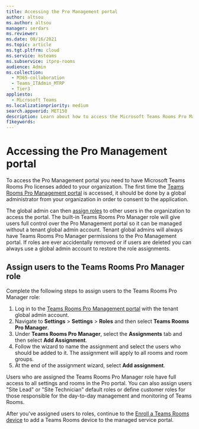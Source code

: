 ```yaml
---
title: Accessing the Pro Management portal
author: altsou
ms.author: altsou
manager: serdars
ms.reviewer: 
ms.date: 08/16/2021
ms.topic: article
ms.tgt.pltfrm: cloud
ms.service: msteams
ms.subservice: itpro-rooms
audience: Admin
ms.collection: 
  - M365-collaboration
  - Teams_ITAdmin_MTRP
  - Tier3
appliesto: 
  - Microsoft Teams
ms.localizationpriority: medium
search.appverid: MET150
description: Learn about how to access the Microsoft Teams Rooms Pro Management portal.
f1keywords: 
---
```


# Accessing the Pro Management portal

To access the Pro Management portal you need to have Microsoft Teams Rooms Pro licenses added to your organization. The first time the [Teams Rooms Pro Management portal](https://portal.rooms.microsoft.com/) is accessed, it should be done by a global administrator from your organization in order to consent to the application. 

The global admin can then [assign roles](/microsoftteams/rooms/rooms-pro-rbac) to other users in the organization to access the portal. The built-in Teams Rooms Pro Manager role will give users full control over the Pro Management portal so it can be managed without a tenant global admin account. Tenant global admins will always have Teams Rooms Pro Manager permissions to the Pro Management portal. If roles are ever accidentally removed or if users are deleted you can always use a global admin account to restore the role assignments. 

## Assign users to the Teams Rooms Pro Manager role

Complete the following steps to assign users to the Teams Rooms Pro Manager role:

1. Log in to the [Teams Rooms Pro Management portal](https://portal.rooms.microsoft.com/) with the tenant global admin account.
2. Navigate to **Settings** > **Settings** > **Roles** and then select **Teams Rooms Pro Manager**.
3. Under **Teams Rooms Pro Manager**, select the **Assignments** tab and then select **Add Assignment**.
4. Follow the wizard to name the assignment and select the users who should be added to it. The assignment will apply to all rooms and room groups.
5. At the end of the assignment wizard, select **Add assignment**.

Users who are assigned the Teams Rooms Pro Manager role have full access to all settings and rooms in the Pro portal. You can also assign users "Site Lead" or "Site Technician" default roles or define customer roles for those responsible for the day-to-day management and monitoring of Teams Rooms. 

After you've assigned users to roles, continue to the [Enroll a Teams Rooms device](enroll-a-device.md) to add a Teams Rooms device to the managed service portal.

<!-- ## Enroll a Teams Rooms device

 To enroll a device in the Teams Rooms Premium managed service, see [Monitoring device software installation](monitor-software-installation-guide.md).

2. Select on the **?** icon at the top right-hand corner of the portal to launch the help menu. The help menu includes an [Installation guide](https://portal.rooms.microsoft.com/docs/MMR%20Monitoring%20Software%20Installation%20Guide%20Feb%202021.pdf) containing detailed enrollment instructions:

    1. Review the **Pre-requisites** section in the Installation guide. Confirm that the URLs listed in the **URLs Required for Communication** list are added to your firewall's traffic allow list.
    2. Follow the instructions in the **Enabling TPM Settings** section to enable the Trusted Platform Module (TPM) functionality on your device.
    3. Follow the instructions in the **Adding Proxy Settings** section to configure your device to use your proxy gateway, if you have one.
    4. Follow the instructions in the **Process** section to install the monitoring agent software and configure the self enrollment key on your device.

3. After the monitoring agent and unique XML key are configured on your device, navigate to **Rooms** > room name > **Status**, and then select **Enroll**.

    > [!NOTE]
    > The Teams Rooms device will remain in the **Onboarding** state until a Managed Service Administrator enrolls the device using the portal.

    See [Monitoring device software installation](monitoring-software-installation-guide.md).

<!--## Link to Installation guide

The **Help** menu provides a link to the [Installation guide](https://portal.rooms.microsoft.com/docs/MMR%20Monitoring%20Software%20Installation%20Guide%20Feb%202021.pdf) which in turn provides the following information:

- Instructions on URLs that need to be allow-listed to serve to enable room telemetry to be sent to the managed service.
- Instructions for applying the Microsoft Teams Rooms Premium monitoring agent and unique XML key as part of enrolling a device in the managed service.
- Troubleshooting instructions.-->
